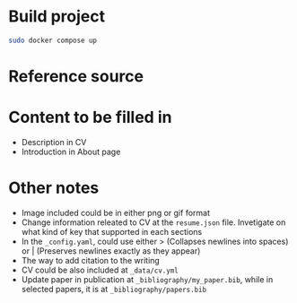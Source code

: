 # Build project
```bash
sudo docker compose up
```

# Reference source

# Content to be filled in
- Description in CV
- Introduction in About page 

# Other notes
- Image included could be in either png or gif format
- Change information releated to CV at the `resume.json` file. Invetigate on what kind of key that supported in each sections
- In the `_config.yaml`, could use either > (Collapses newlines into spaces) or | (Preserves newlines exactly as they appear)
- The way to add citation to the writing
- CV could be also included at `_data/cv.yml`
- Update paper in publication at `_bibliography/my_paper.bib`, while in selected papers, it is at `_bibliography/papers.bib`